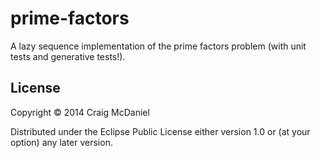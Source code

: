 # prime-factors

A lazy sequence implementation of the prime factors problem (with unit tests and generative tests!).

## License

Copyright © 2014 Craig McDaniel

Distributed under the Eclipse Public License either version 1.0 or (at
your option) any later version.

